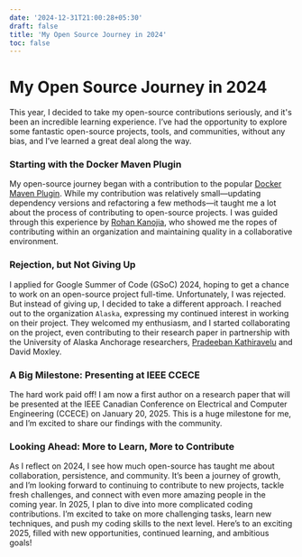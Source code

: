 ```yaml
---
date: '2024-12-31T21:00:28+05:30'
draft: false
title: 'My Open Source Journey in 2024'
toc: false
---
```



# My Open Source Journey in 2024

This year, I decided to take my open-source contributions seriously, and it's been an incredible learning experience. I’ve had the opportunity to explore some fantastic open-source projects, tools, and communities, without any bias, and I’ve learned a great deal along the way.

### Starting with the Docker Maven Plugin

My open-source journey began with a contribution to the popular [Docker Maven Plugin](https://github.com/fabric8io/docker-maven-plugin). While my contribution was relatively small—updating dependency versions and refactoring a few methods—it taught me a lot about the process of contributing to open-source projects. I was guided through this experience by [Rohan Kanojia](https://github.com/rohanKanojia), who showed me the ropes of contributing within an organization and maintaining quality in a collaborative environment.

### Rejection, but Not Giving Up

I applied for Google Summer of Code (GSoC) 2024, hoping to get a chance to work on an open-source project full-time. Unfortunately, I was rejected. But instead of giving up, I decided to take a different approach. I reached out to the organization `Alaska`, expressing my continued interest in working on their project. They welcomed my enthusiasm, and I started collaborating on the project, even contributing to their research paper in partnership with the University of Alaska Anchorage researchers, [Pradeeban Kathiravelu](https://github.com/pradeeban) and David Moxley.

### A Big Milestone: Presenting at IEEE CCECE

The hard work paid off! I am now a first author on a research paper that will be presented at the IEEE Canadian Conference on Electrical and Computer Engineering (CCECE) on January 20, 2025. This is a huge milestone for me, and I’m excited to share our findings with the community.


### Looking Ahead: More to Learn, More to Contribute 
As I reflect on 2024, I see how much open-source has taught me about collaboration, persistence, and community. It’s been a journey of growth, and I’m looking forward to continuing to contribute to new projects, tackle fresh challenges, and connect with even more amazing people in the coming year. 
In 2025, I plan to dive into more complicated coding contributions. I’m excited to take on more challenging tasks, learn new techniques, and push my coding skills to the next level. Here’s to an exciting 2025, filled with new opportunities, continued learning, and ambitious goals!
